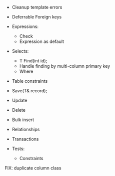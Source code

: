 * Cleanup template errors

* Deferrable Foreign keys

* Expressions:
    * Check
    * Expression as default

* Selects:
    * T Find<T>(int id);
    * Handle finding by multi-column primary key
    * Where

* Table constraints

* Save<T>(T& record);

* Update

* Delete

* Bulk insert

* Relationships

* Transactions

* Tests:
    * Constraints

FIX:
    duplicate column class
